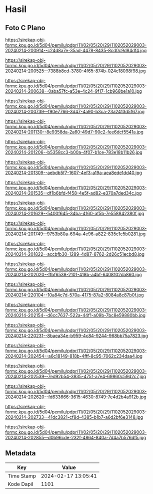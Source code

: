 # Hasil

## Foto C Plano

https://sirekap-obj-formc.kpu.go.id/5d04/pemilu/pdpr/11/02/05/20/29/1102052029003-20240214-200914--c24d8a7e-35ad-4478-8435-8cd0c9d84df4.jpg

https://sirekap-obj-formc.kpu.go.id/5d04/pemilu/pdpr/11/02/05/20/29/1102052029003-20240214-200525--7388b8cd-3780-4f65-874b-024c18098f98.jpg

https://sirekap-obj-formc.kpu.go.id/5d04/pemilu/pdpr/11/02/05/20/29/1102052029003-20240214-200638--0aba57fc-a53e-4c24-9f17-1cb968be1a10.jpg

https://sirekap-obj-formc.kpu.go.id/5d04/pemilu/pdpr/11/02/05/20/29/1102052029003-20240214-200739--f90e7766-3d47-4a90-b3ca-23a2413d5f67.jpg

https://sirekap-obj-formc.kpu.go.id/5d04/pemilu/pdpr/11/02/05/20/29/1102052029003-20240214-201130--8e9358da-2a60-49d7-90c2-fee6dcf5541a.jpg

https://sirekap-obj-formc.kpu.go.id/5d04/pemilu/pdpr/11/02/05/20/29/1102052029003-20240214-201206--b5358cc3-b00a-4f07-b1ce-783e18b11b26.jpg

https://sirekap-obj-formc.kpu.go.id/5d04/pemilu/pdpr/11/02/05/20/29/1102052029003-20240214-201309--aebdb5f7-1607-4ef3-a19a-aea8ede1dd40.jpg

https://sirekap-obj-formc.kpu.go.id/5d04/pemilu/pdpr/11/02/05/20/29/1102052029003-20240214-201535--df1b6bfd-f458-4e5f-ad82-e370a7ded34c.jpg

https://sirekap-obj-formc.kpu.go.id/5d04/pemilu/pdpr/11/02/05/20/29/1102052029003-20240214-201629--5400f645-34ba-4160-af5b-7e558842380f.jpg

https://sirekap-obj-formc.kpu.go.id/5d04/pemilu/pdpr/11/02/05/20/29/1102052029003-20240214-201749--9753b80a-694a-4e96-a822-835c1c5b0281.jpg

https://sirekap-obj-formc.kpu.go.id/5d04/pemilu/pdpr/11/02/05/20/29/1102052029003-20240214-201822--accbfb30-1289-4d87-8762-2d26c51ecbd8.jpg

https://sirekap-obj-formc.kpu.go.id/5d04/pemilu/pdpr/11/02/05/20/29/1102052029003-20240214-202020--ffbf6538-2101-418b-a4bf-6408102da860.jpg

https://sirekap-obj-formc.kpu.go.id/5d04/pemilu/pdpr/11/02/05/20/29/1102052029003-20240214-220104--10a84c7d-570a-4175-87a2-8084a8c87b0f.jpg

https://sirekap-obj-formc.kpu.go.id/5d04/pemilu/pdpr/11/02/05/20/29/1102052029003-20240214-202154--d6cc7637-522a-44f1-a09b-7bc8e59880bb.jpg

https://sirekap-obj-formc.kpu.go.id/5d04/pemilu/pdpr/11/02/05/20/29/1102052029003-20240214-220231--8baea34e-b959-4c84-9244-968bb75a7823.jpg

https://sirekap-obj-formc.kpu.go.id/5d04/pemilu/pdpr/11/02/05/20/29/1102052029003-20240214-202454--a6c18149-818b-4fff-8c95-7062c234daa4.jpg

https://sirekap-obj-formc.kpu.go.id/5d04/pemilu/pdpr/11/02/05/20/29/1102052029003-20240214-202539--7ed92b54-3835-475f-a7e4-69860c59d2c7.jpg

https://sirekap-obj-formc.kpu.go.id/5d04/pemilu/pdpr/11/02/05/20/29/1102052029003-20240214-202620--fd633666-3615-4630-8749-7e4d2b4a912b.jpg

https://sirekap-obj-formc.kpu.go.id/5d04/pemilu/pdpr/11/02/05/20/29/1102052029003-20240214-202733--41dc3821-cf8d-4385-b1b7-a6d2bf6e3148.jpg

https://sirekap-obj-formc.kpu.go.id/5d04/pemilu/pdpr/11/02/05/20/29/1102052029003-20240214-202855--d0b96cde-232f-4864-840a-7d4a7b576df5.jpg


## Metadata

| Key        | Value               |
| ---------- | ------------------- |
| Time Stamp | 2024-02-17 13:05:41 |
| Kode Dapil | 1101                |



